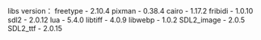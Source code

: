 libs version：
freetype    - 2.10.4
pixman      - 0.38.4
cairo       - 1.17.2
fribidi     - 1.0.10
sdl2        - 2.0.12
lua         - 5.4.0
libtiff     - 4.0.9
libwebp     - 1.0.2
SDL2_image  - 2.0.5
SDL2_ttf    - 2.0.15

